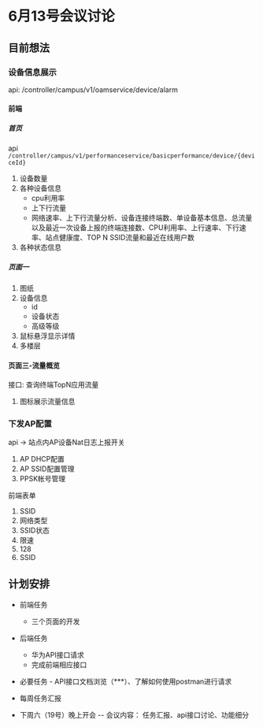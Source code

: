 # 6月13号会议讨论

## 目前想法

### 设备信息展示
api: /controller/campus/v1/oamservice/device/alarm

#### 前端
##### 首页
api `/controller/campus/v1/performanceservice/basicperformance/device/{deviceId}`
1. 设备数量
2. 各种设备信息
   - cpu利用率
   - 上下行流量
   - 网络速率、上下行流量分析、设备连接终端数、单设备基本信息、总流量以及最近一次设备上报的终端连接数、CPU利用率、上行速率、下行速率、站点健康度、TOP N SSID流量和最近在线用户数
3. 各种状态信息

##### 页面一
1. 图纸
2. 设备信息
    - id
    - 设备状态
    - 高级等级
3. 鼠标悬浮显示详情
4. 多楼层


#### 页面三-流量概览
接口: 查询终端TopN应用流量
1. 图标展示流量信息

### 下发AP配置
api -> 站点内AP设备Nat日志上报开关
1. AP DHCP配置
2. AP SSID配置管理
3. PPSK帐号管理

前端表单
1. SSID
2. 网络类型
3. SSID状态
4. 限速
5. 128
6. SSID


## 计划安排

- 前端任务
  - 三个页面的开发

- 后端任务
  - 华为API接口请求
  - 完成前端相应接口

- 必要任务 - API接口文档浏览（***）、了解如何使用postman进行请求
- 每周任务汇报
- 下周六（19号）晚上开会 -- 会议内容： 任务汇报、api接口讨论、功能细分



